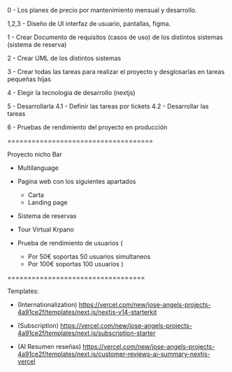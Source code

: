 


0 - Los planes de precio por mantenimiento mensual y desarrollo.

1,2,3 - Diseño de UI interfaz de usuario, pantallas, figma.

1 - Crear Documento de requisitos (casos de uso) de los distintos sistemas (sistema de reserva)

2 - Crear UML de los distintos sistemas

3 - Crear todas las tareas para realizar el proyecto y desglosarlas en tareas pequeñas hijas

4 - Elegir la tecnologia de desarrollo (nextjs)

5 - Desarrollarla
  4.1 - Definir las tareas por tickets
  4.2 - Desarrollar las tareas

6 - Pruebas de rendimiento del proyecto en producción

====================================

Proyecto nicho Bar 

- Multilanguage

- Pagina web con los siguientes apartados
  - Carta
  - Landing page

- Sistema de reservas

- Tour Virtual Krpano


- Prueba de rendimiento de usuarios (
  - Por 50€ soportas 50 usuarios simultaneos
  - Por 100€ soportas 100 usuarios
)


==================================

Templates:

- (Internationalization) https://vercel.com/new/jose-angels-projects-4a91ce2f/templates/next.js/nextjs-v14-starterkit

- (Subscription) https://vercel.com/new/jose-angels-projects-4a91ce2f/templates/next.js/subscription-starter

- (AI Resumen reseñas) https://vercel.com/new/jose-angels-projects-4a91ce2f/templates/next.js/customer-reviews-ai-summary-nextjs-vercel
